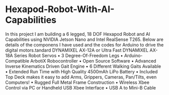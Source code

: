 # Hexapod-Robot-With-AI-Capabilities
In this project I am building a 6 legged, 18 DOF Hexapod Robot and AI Capabilities using NVIDIA Jetson Nano and Intel RealSense T265. Below are details of the componens I have used and the codes for Arduino to drive the digital motors.tandard DYNAMIXEL AX-12A or Ultra Fast DYNAMIXEL AX-18A Series Robot Servos     • 3 Degree-Of-Freedom Legs     • Arduino-Compatible ArbotiX Robocontroller     • Open Source Software     • Advanced Inverse Kinematics Driven Gait Engine     • 6 Different Walking Gaits Available     • Extended Run Time with High Quality 4500mAh LiPo Battery     • Included Top Deck makes it easy to add Arms, Grippers, Cameras, Pan/Tilts, even Computers!     • Rugged Full Metal Frame Construction     • Wireless Xbee Control via PC or Handheld       USB Xbee Interface     • USB A to Mini-B Cable
